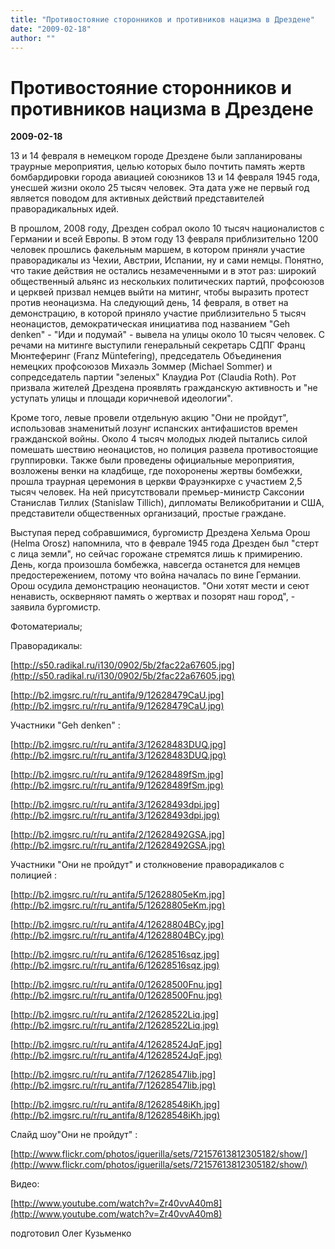 ```yaml
---
title: "Противостояние сторонников и противников нацизма в Дрездене"
date: "2009-02-18"
author: ""
---
```


# Противостояние сторонников и противников нацизма в Дрездене

**2009-02-18** 

13 и 14 февраля в немецком городе Дрездене были запланированы траурные мероприятия, целью которых было почтить память жертв бомбардировки города авиацией союзников 13 и 14 февраля 1945 года, унесшей жизни около 25 тысяч человек. Эта дата уже не первый год является поводом для активных действий представителей праворадикальных идей.

В прошлом, 2008 году, Дрезден собрал около 10 тысяч националистов с Германии и всей Европы. В этом году 13 февраля приблизительно 1200 человек прошлись факельным маршем, в котором приняли участие праворадикалы из Чехии, Австрии, Испании, ну и сами немцы. Понятно, что такие действия не остались незамеченными и в этот раз: широкий общественный альянс из нескольких политических партий, профсоюзов и церквей призвал немцев выйти на митинг, чтобы выразить протест против неонацизма. На следующий день, 14 февраля, в ответ на демонстрацию, в которой приняло участие приблизительно 5 тысяч неонацистов, демократическая инициатива под названием "Geh denken" - "Иди и подумай" - вывела на улицы около 10 тысяч человек. С речами на митинге выступили генеральный секретарь СДПГ Франц Мюнтеферинг (Franz Müntefering), председатель Объединения немецких профсоюзов Михаэль Зоммер (Michael Sommer) и сопредседатель партии "зеленых" Клаудиа Рот (Claudia Roth). Рот призвала жителей Дрездена проявлять гражданскую активность и "не уступать улицы и площади коричневой идеологии".

Кроме того, левые провели отдельную акцию "Они не пройдут", использовав знаменитый лозунг испанских антифашистов времен гражданской войны. Около 4 тысяч молодых людей пытались силой помешать шествию неонацистов, но полиция развела противостоящие группировки. Также были проведены официальные мероприятия, возложены венки на кладбище, где похоронены жертвы бомбежки, прошла траурная церемония в церкви Фрауэнкирхе с участием 2,5 тысяч человек. На ней присутствовали премьер-министр Саксонии Станислав Тиллих (Stanislaw Tillich), дипломаты Великобритании и США, представители общественных организаций, простые граждане.

Выступая перед собравшимися, бургомистр Дрездена Хельма Орош (Helma Orosz) напомнила, что в феврале 1945 года Дрезден был "стерт с лица земли", но сейчас горожане стремятся лишь к примирению. День, когда произошла бомбежка, навсегда останется для немцев предостережением, потому что война началась по вине Германии. Орош осудила демонстрацию неонацистов. "Они хотят мести и сеют ненависть, оскверняют память о жертвах и позорят наш город", - заявила бургомистр.

Фотоматериалы;

Праворадикалы:

[http://s50.radikal.ru/i130/0902/5b/2fac22a67605.jpg](http://s50.radikal.ru/i130/0902/5b/2fac22a67605.jpg)

[http://b2.imgsrc.ru/r/ru_antifa/9/12628479CaU.jpg](http://b2.imgsrc.ru/r/ru_antifa/9/12628479CaU.jpg)

Участники "Geh denken" :

[http://b2.imgsrc.ru/r/ru_antifa/3/12628483DUQ.jpg](http://b2.imgsrc.ru/r/ru_antifa/3/12628483DUQ.jpg)

[http://b2.imgsrc.ru/r/ru_antifa/9/12628489fSm.jpg](http://b2.imgsrc.ru/r/ru_antifa/9/12628489fSm.jpg)

[http://b2.imgsrc.ru/r/ru_antifa/3/12628493dpi.jpg](http://b2.imgsrc.ru/r/ru_antifa/3/12628493dpi.jpg)

[http://b2.imgsrc.ru/r/ru_antifa/2/12628492GSA.jpg](http://b2.imgsrc.ru/r/ru_antifa/2/12628492GSA.jpg)

Участники "Они не пройдут" и столкновение праворадикалов с полицией :

[http://b2.imgsrc.ru/r/ru_antifa/5/12628805eKm.jpg](http://b2.imgsrc.ru/r/ru_antifa/5/12628805eKm.jpg)

[http://b2.imgsrc.ru/r/ru_antifa/4/12628804BCy.jpg](http://b2.imgsrc.ru/r/ru_antifa/4/12628804BCy.jpg)

[http://b2.imgsrc.ru/r/ru_antifa/6/12628516sqz.jpg](http://b2.imgsrc.ru/r/ru_antifa/6/12628516sqz.jpg)

[http://b2.imgsrc.ru/r/ru_antifa/0/12628500Fnu.jpg](http://b2.imgsrc.ru/r/ru_antifa/0/12628500Fnu.jpg)

[http://b2.imgsrc.ru/r/ru_antifa/2/12628522Liq.jpg](http://b2.imgsrc.ru/r/ru_antifa/2/12628522Liq.jpg)

[http://b2.imgsrc.ru/r/ru_antifa/4/12628524JqF.jpg](http://b2.imgsrc.ru/r/ru_antifa/4/12628524JqF.jpg)

[http://b2.imgsrc.ru/r/ru_antifa/7/12628547Iib.jpg](http://b2.imgsrc.ru/r/ru_antifa/7/12628547Iib.jpg)

[http://b2.imgsrc.ru/r/ru_antifa/8/12628548iKh.jpg](http://b2.imgsrc.ru/r/ru_antifa/8/12628548iKh.jpg)

Слайд шоу"Они не пройдут" :

[http://www.flickr.com/photos/iguerilla/sets/72157613812305182/show/](http://www.flickr.com/photos/iguerilla/sets/72157613812305182/show/)

Видео:

[http://www.youtube.com/watch?v=Zr40vvA40m8](http://www.youtube.com/watch?v=Zr40vvA40m8)

подготовил Олег Кузьменко